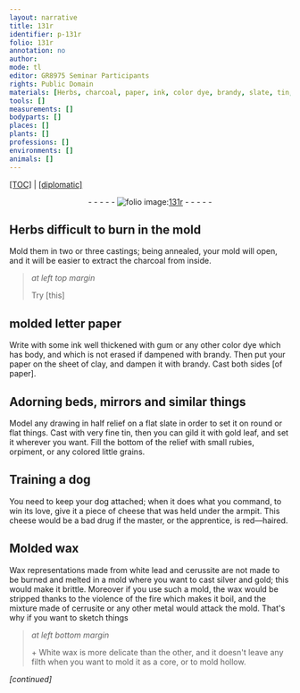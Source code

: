 ```yaml
---
layout: narrative
title: 131r
identifier: p-131r
folio: 131r
annotation: no
author:
mode: tl
editor: GR8975 Seminar Participants
rights: Public Domain
materials: [Herbs, charcoal, paper, ink, color dye, brandy, slate, tin, gold, rubies, orpiment, grains, cheese, wax, white lead, cerussite, silver, cerrusite, White wax]
tools: []
measurements: []
bodyparts: []
places: []
plants: []
professions: []
environments: []
animals: []
---
```


<p><a href="{{ site.baseurl }}/translation/">[TOC]</a> | <a href="{{ site.baseurl }}/texts/p-131r_tc/">[diplomatic]</a></p><div class="folio" align="center">- - - - - <a href="http://gallica.bnf.fr/ark:/12148/btv1b10500001g/f267.item.r=" target="_blank"><img src="https://cu-mkp.github.io/2017-workshop-edition/assets/photo-icon.png" alt="folio image: " style="display:inline-block; margin-bottom:-3px;"/>131r</a> - - - - - </div>  
  

## <span class="m">Herbs</span> difficult to burn in the mold

 
Mold them in two or three castings; being annealed, your mold will open, and it will be easier to extract the <span class="m">charcoal</span> from inside. 
 
> *at left top margin*
> 
> 
>   Try [this]
 
 
  

## molded letter <span class="m">paper</span>

 
Write with some <span class="m">ink</span> well thickened with gum or any other <span class="m">color dye</span> which has body, and which is not erased if dampened with brandy. Then put your paper on the sheet of clay, and dampen it with <span class="m">brandy</span>. Cast both sides [of paper].
 
 
  

## Adorning beds, mirrors and similar things

 
Model any drawing in half relief on a flat <span class="m">slate</span> in order to set it on round or flat things. Cast with very fine <span class="m">tin</span>, then you can gild it with <span class="m">gold</span> leaf, and set it wherever you want. Fill the bottom of the relief with small <span class="m">rubies</span>, <span class="m">orpiment</span>, or any colored little <span class="m">grains</span>.
 
 
  

## Training a dog 

 
You need to keep your dog attached; when it does what you command, to win its love, give it a piece of <span class="m">cheese</span> that was held under the armpit. This <span class="m">cheese</span> would be a bad drug if the master, or the apprentice, is red—haired. 
 
 
  

## Molded <span class="m">wax</span>

 
Wax representations made from <span class="m">white lead</span> and <span class="m">cerussite</span> are not made to be burned and melted in a mold where you want to cast <span class="m">silver</span> and <span class="m">gold</span>; this would make it brittle. Moreover if you use such a mold, the <span class="m">wax</span> would be stripped thanks to the violence of the fire which makes it boil, and the mixture made of <span class="m">cerrusite</span> or any other metal would attack the mold. That's why if you want to sketch things
 
> *at left bottom margin*
> 
> 
>   \+ <span class="m">White wax</span> is more delicate than the other, and it doesn't leave any filth when you want to mold it as a core, or to mold hollow.
 
*[continued]*
 
